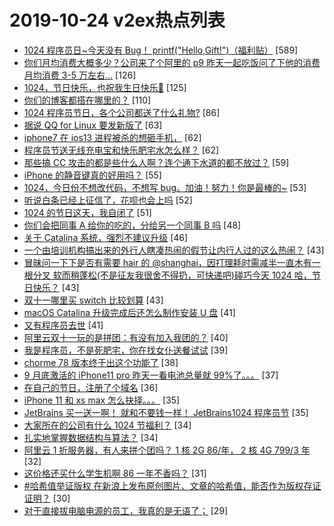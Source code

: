 # 2019-10-24 v2ex热点列表

+ [1024 程序员日~今天没有 Bug！ printf("Hello,Gift!")（福利贴）](https://www.v2ex.com/t/612443#reply589) [589]
+ [你们月均消费大概多少？公司来了个阿里的 p9 昨天一起吃饭问了下他的消费 月均消费 3-5 万左右...](https://www.v2ex.com/t/612354#reply126) [126]
+ [1024，节日快乐，也祝我生日快乐🎂](https://www.v2ex.com/t/612362#reply125) [125]
+ [你们的博客都搭在哪里的？](https://www.v2ex.com/t/612486#reply110) [110]
+ [1024 程序员节日，各个公司都送了什么礼物?](https://www.v2ex.com/t/612428#reply86) [86]
+ [据说 QQ for Linux 要发新版了](https://www.v2ex.com/t/612661#reply63) [63]
+ [iphone7 在 ios13 进程被杀的想砸手机，](https://www.v2ex.com/t/612470#reply62) [62]
+ [程序员节送无线充电宝和快乐肥宅水怎么样？](https://www.v2ex.com/t/612586#reply62) [62]
+ [那些搞 CC 攻击的都是些什么人啊？连个通下水道的都不放过？](https://www.v2ex.com/t/612442#reply59) [59]
+ [iPhone 的静音键真的好用吗？](https://www.v2ex.com/t/612360#reply55) [55]
+ [1024，今日份不想改代码，不想写 bug。加油！努力！你是最棒的~](https://www.v2ex.com/t/612338#reply53) [53]
+ [听说白条已经上征信了，花呗也会上吗](https://www.v2ex.com/t/612337#reply52) [52]
+ [1024 的节日这天，我自闭了](https://www.v2ex.com/t/612352#reply51) [51]
+ [你们会把同事 A 给你的吃的，分给另一个同事 B 吗](https://www.v2ex.com/t/612535#reply48) [48]
+ [关于 Catalina 系统，强烈不建议升级](https://www.v2ex.com/t/612368#reply46) [46]
+ [一个由培训机构搞出来的外行人瞎凑热闹的假节让内行人过的这么热闹？](https://www.v2ex.com/t/612450#reply43) [43]
+ [冒昧问一下下是否有需要 hair 的 @shanghai，因打理耗时需减半一直木有一根分叉 软而稍蓬松(不是征友我很舍不得扔，可快递吧)碰巧今天 1024 哈，节日快乐？](https://www.v2ex.com/t/612323#reply43) [43]
+ [双十一哪里买 switch 比较划算](https://www.v2ex.com/t/612350#reply43) [43]
+ [macOS Catalina 升级完成后还怎么制作安装 U 盘](https://www.v2ex.com/t/612382#reply41) [41]
+ [又有程序员去世](https://www.v2ex.com/t/612501#reply41) [41]
+ [阿里云双十一玩的是拼团：有没有加入我团的？](https://www.v2ex.com/t/612366#reply40) [40]
+ [我是程序员，不是死肥宅，你在找女仆送餐试试](https://www.v2ex.com/t/612329#reply39) [39]
+ [chorme 78 版本终于出这个功能了](https://www.v2ex.com/t/612503#reply38) [38]
+ [9 月底激活的 iPhone11 pro 昨天一看电池总量就 99%了。。。](https://www.v2ex.com/t/612430#reply37) [37]
+ [在自己的节日，注册了个域名](https://www.v2ex.com/t/612385#reply36) [36]
+ [iPhone 11 和 xs max 怎么抉择。。。](https://www.v2ex.com/t/612460#reply35) [35]
+ [JetBrains 买一送一啊！ 就和不要钱一样！ JetBrains1024 程序员节](https://www.v2ex.com/t/612342#reply35) [35]
+ [大家所在的公司有什么 1024 节福利？](https://www.v2ex.com/t/612420#reply34) [34]
+ [扎实地掌握数据结构与算法？](https://www.v2ex.com/t/612521#reply34) [34]
+ [阿里云 1 折服务器，有人来拼个团吗？ 1 核 2G 86/年， 2 核 4G 799/3 年](https://www.v2ex.com/t/612397#reply32) [32]
+ [这价格还买什么学生机啊 86 一年不香吗？](https://www.v2ex.com/t/612447#reply31) [31]
+ [#哈希值举证版权 在新浪上发布原创图片、文章的哈希值，能否作为版权存证证明？](https://www.v2ex.com/t/612408#reply30) [30]
+ [对于直接拔电脑电源的员工，我真的是无语了；](https://www.v2ex.com/t/612627#reply29) [29]
